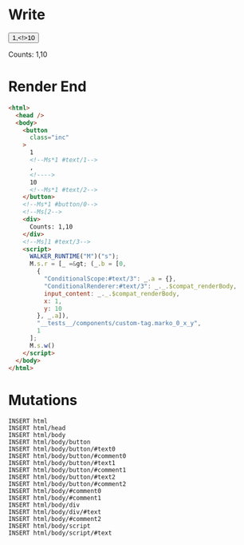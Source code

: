 # Write
  <button class=inc>1<!--Ms*1 #text/1-->,<!>10<!--Ms*1 #text/2--></button><!--Ms*1 #button/0--><!--Ms[2--><div>Counts: 1,10</div><!--Ms]1 #text/3--><script>WALKER_RUNTIME("M")("s");M.s.r=[_=>(_.b=[0,{"ConditionalScope:#text/3":_.a={},"ConditionalRenderer:#text/3":_._.$compat_renderBody,input_content:_._.$compat_renderBody,x:1,y:10},_.a]),"__tests__/components/custom-tag.marko_0_x_y",1];M.s.w()</script>

# Render End
```html
<html>
  <head />
  <body>
    <button
      class="inc"
    >
      1
      <!--Ms*1 #text/1-->
      ,
      <!---->
      10
      <!--Ms*1 #text/2-->
    </button>
    <!--Ms*1 #button/0-->
    <!--Ms[2-->
    <div>
      Counts: 1,10
    </div>
    <!--Ms]1 #text/3-->
    <script>
      WALKER_RUNTIME("M")("s");
      M.s.r = [_ =&gt; (_.b = [0,
        {
          "ConditionalScope:#text/3": _.a = {},
          "ConditionalRenderer:#text/3": _._.$compat_renderBody,
          input_content: _._.$compat_renderBody,
          x: 1,
          y: 10
        }, _.a]),
        "__tests__/components/custom-tag.marko_0_x_y",
        1
      ];
      M.s.w()
    </script>
  </body>
</html>
```

# Mutations
```
INSERT html
INSERT html/head
INSERT html/body
INSERT html/body/button
INSERT html/body/button/#text0
INSERT html/body/button/#comment0
INSERT html/body/button/#text1
INSERT html/body/button/#comment1
INSERT html/body/button/#text2
INSERT html/body/button/#comment2
INSERT html/body/#comment0
INSERT html/body/#comment1
INSERT html/body/div
INSERT html/body/div/#text
INSERT html/body/#comment2
INSERT html/body/script
INSERT html/body/script/#text
```